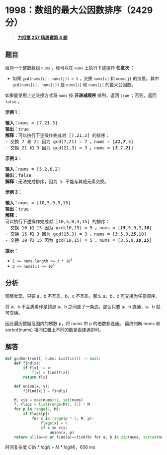 # 1998：数组的最大公因数排序（2429 分）


> <u>**[力扣第 257 场周赛第 4 题](https://leetcode.cn/problems/gcd-sort-of-an-array/)**</u>

## 题目

<p>给你一个整数数组 <code>nums</code> ，你可以在 <code>nums</code> 上执行下述操作 <strong>任意次</strong> ：</p>

<ul>
<li>如果 <code>gcd(nums[i], nums[j]) &gt; 1</code> ，交换 <code>nums[i]</code> 和 <code>nums[j]</code> 的位置。其中 <code>gcd(nums[i], nums[j])</code> 是 <code>nums[i]</code> 和 <code>nums[j]</code> 的最大公因数。</li>
</ul>

<p>如果能使用上述交换方式将 <code>nums</code> 按 <strong>非递减顺序</strong> 排列，返回 <code>true</code> ；否则，返回 <code>false</code> 。</p>



<p><strong>示例 1：</strong></p>

<pre><strong>输入：</strong>nums = [7,21,3]
<strong>输出：</strong>true
<strong>解释：</strong>可以执行下述操作完成对 [7,21,3] 的排序：
- 交换 7 和 21 因为 gcd(7,21) = 7 。nums = [<em><strong>21</strong></em>,<em><strong>7</strong></em>,3]
- 交换 21 和 3 因为 gcd(21,3) = 3 。nums = [<em><strong>3</strong></em>,7,<em><strong>21</strong></em>]
</pre>

<p><strong>示例 2：</strong></p>

<pre><strong>输入：</strong>nums = [5,2,6,2]
<strong>输出：</strong>false
<strong>解释：</strong>无法完成排序，因为 5 不能与其他元素交换。
</pre>

<p><strong>示例 3：</strong></p>

<pre><strong>输入：</strong>nums = [10,5,9,3,15]
<strong>输出：</strong>true
<strong>解释：</strong>
可以执行下述操作完成对 [10,5,9,3,15] 的排序：
- 交换 10 和 15 因为 gcd(10,15) = 5 。nums = [<em><strong>15</strong></em>,5,9,3,<em><strong>10</strong></em>]
- 交换 15 和 3 因为 gcd(15,3) = 3 。nums = [<em><strong>3</strong></em>,5,9,<em><strong>15</strong></em>,10]
- 交换 10 和 15 因为 gcd(10,15) = 5 。nums = [3,5,9,<em><strong>10</strong></em>,<em><strong>15</strong></em>]
</pre>



<p><strong>提示：</strong></p>

<ul>
<li><code>1 &lt;= nums.length &lt;= 3 * 10<sup>4</sup></code></li>
<li><code>2 &lt;= nums[i] &lt;= 10<sup>5</sup></code></li>
</ul>


## 分析

观察发现，只要 a、b 不互质，b、c 不互质，那么 a、b、c 可交换为任意顺序。

将 a、b 不互质看作是顶点 a、b 之间连了一条边。那么只要 a、b 连通，a、b 就可交换。

因此遍历数据范围内的质数 p，将 nums 中 p 的倍数都连通。
最终判断 nums 和 sorted(nums) 相同位置上不同的数是否连通即可。

## 解答

```python
def gcdSort(self, nums: List[int]) -> bool:
    def find(x):
        if f[x] != x:
            f[x] = find(f[x])
        return f[x]

    def union(x, y):
        f[find(x)] = find(y)

    M, vis = max(nums)+1, set(nums)
    f, flags = list(range(M)), [1] * M
    for p in range(2, M):
        if flags[p]:
            for x in range(p * 2, M, p):
                flags[x] = 0
                if x in vis:
                    union(x, p)
    return all(a==b or find(a)==find(b) for a, b in zip(nums, sorted(nums)))
```
时间复杂度 $O(N * logN+M * logM)$，656 ms

